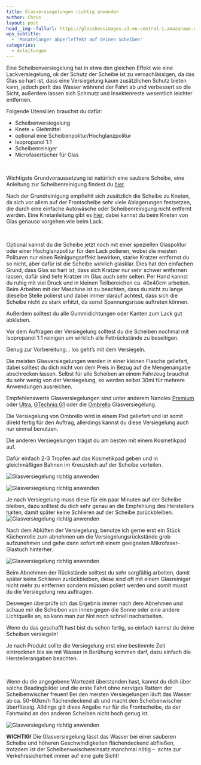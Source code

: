 ```yaml
---
title: Glasversiegelungen richtig anwenden
author: Chris
layout: post
head__img--fullurl: https://glossbossimages.s3.eu-central-1.amazonaws.com/headerimg/glasversiegelung.jpg
wps_subtitle:
  - 'Monatelanger abperleffekt auf deinen Scheiben'
categories:
  - Anleitungen
---
```

Eine Scheibenversiegelung hat in etwa den gleichen Effekt wie eine Lackversiegelung, ok der Schutz der Scheibe ist zu vernachlässigen, da das Glas so hart ist, dass eine Versiegelung kaum zusätzlichen Schutz bieten kann, jedoch perlt das Wasser während der Fahrt ab und verbessert so die Sicht, außerdem lassen sich Schmutz und Insektenreste wesentlich leichter entfernen.

Folgende Utensilien brauchst du dafür:

*   Scheibenversiegelung
*   Knete + Gleitmittel
*   optional eine Scheibenpolitur/Hochglanzpolitur
*   Isopropanol 1:1
*   Scheibenreiniger
*   Microfasertücher für Glas

&nbsp;

Wichtigste Grundvoraussetzung ist natürlich eine saubere Scheibe, eine Anleitung zur Scheibenreinigung findest du [hier][1].

Nach der Grundreinigung empfiehlt sich zusätzlich die Scheibe zu Kneten, da sich vor allem auf der Frontscheibe sehr viele Ablagerungen festsetzen, die durch eine einfache Autowäsche oder Scheibenreinigung nicht entfernt werden. Eine Knetanleitung gibt es [hier][2], dabei kannst du beim Kneten von Glas genauso vorgehen wie beim Lack.

&nbsp;

Optional kannst du die Scheibe jetzt noch mit einer speziellen Glaspolitur oder einer Hochglanzpolitur für den Lack polieren, wobei die meisten Polituren nur einen Reinigungseffekt bewirken, starke Kratzer entfernst du so nicht, aber dafür ist die Scheibe wirklich glasklar. Dies hat den einfachen Grund, dass Glas so hart ist, dass sich Kratzer nur sehr schwer entfernen lassen, dafür sind tiefe Kratzer im Glas auch sehr selten. Per Hand kannst du ruhig mit viel Druck und in kleinen Teilbereichen ca. 40x40cm arbeiten. Beim Arbeiten mit der Maschine ist zu beachten, dass du nicht zu lange dieselbe Stelle polierst und dabei immer darauf achtest, dass sich die Scheibe nicht zu stark erhitzt, da sonst Spannungsrisse auftreten können.

Außerdem solltest du alle Gummidichtungen oder Kanten zum Lack gut abkleben.

Vor dem Auftragen der Versiegelung solltest du die Scheiben nochmal mit Isopropanol 1:1 reinigen um wirklich alle Fettrückstände zu beseitigen.

Genug zur Vorbereitung&#8230; los geht&#8217;s mit dem Versiegeln.

Die meisten Glasversiegelungen werden in einer kleinen Flasche geliefert, dabei solltest du dich nicht von dem Preis in Bezug auf die Mengenangabe abschrecken lassen. Selbst für alle Scheiben an einem Fahrzeug brauchst du sehr wenig von der Versiegelung, so werden selbst 30ml für mehrere Anwendungen ausreichen.

Empfehlenswerte Glasversiegelungen sind unter anderem Nanolex [Premium][3] oder [Ultra][4], [GTechniq G1][5] oder die [Ombrello][6] Glasversiegelung.

Die Versiegelung von Ombrello wird in einem Pad geliefert und ist somit direkt fertig für den Auftrag, allerdings kannst du diese Versiegelung auch nur einmal benutzen.

Die anderen Versiegelungen trägst du am besten mit einem Kosmetikpad auf.

Dafür einfach 2-3 Tropfen auf das Kosmetikpad geben und in gleichmäßigen Bahnen im Kreuzstich auf der Scheibe verteilen.

![Glasversiegelung richtig anwenden](https://glossbossimages.s3.eu-central-1.amazonaws.com/criz/glasversiegelung/DSC_0003.jpg)

![Glasversiegelung richtig anwenden](https://glossbossimages.s3.eu-central-1.amazonaws.com/criz/glasversiegelung/DSC_0004.jpg)

Je nach Versiegelung muss diese für ein paar Minuten auf der Scheibe bleiben, dazu solltest du dich sehr genau an die Empfehlung des Herstellers halten, damit später keine Schlieren auf der Scheibe zurückbleiben.  
![Glasversiegelung richtig anwenden](https://glossbossimages.s3.eu-central-1.amazonaws.com/criz/glasversiegelung/DSC_0007.jpg)

Nach dem Ablüften der Versiegelung, benutze ich gerne erst ein Stück Küchenrolle zum abnehmen um die Versiegelungsrückstände grob aufzunehmen und gehe dann sofort mit einem geeigneten Mikrofaser-Glastuch hinterher.

![Glasversiegelung richtig anwenden](https://glossbossimages.s3.eu-central-1.amazonaws.com/criz/glasversiegelung/DSC_0006.jpg)

Beim Abnehmen der Rückstände solltest du sehr sorgfältig arbeiten, damit später keine Schlieren zurückbleiben, diese sind oft mit einem Glasreiniger nicht mehr zu entfernen sondern müssen poliert werden und somit musst du die Versiegelung neu auftragen.

Deswegen überprüfe ich das Ergebnis immer nach dem Abnehmen und schaue mir die Scheiben von innen gegen die Sonne oder eine andere Lichtquelle an, so kann man zur Not noch schnell nacharbeiten.

Wenn du das geschafft hast bist du schon fertig, so einfach kannst du deine Scheiben versiegeln!

Je nach Produkt sollte die Versiegelung erst eine bestimmte Zeit eintrocknen bis sie mit Wasser in Berühung kommen darf, dazu einfach die Herstellerangaben beachten.

&nbsp;

Wenn du die angegebene Wartezeit überstanden hast, kannst du dich über solche Beadingbilder und die erste Fahrt ohne nerviges Rattern der Scheibenwischer freuen! Bei den meisten Versiegelungen läuft das Wasser ab ca. 50-60km/h flächendeckend ab und macht den Scheibenwischer überflüssig. Alldings gilt diese Angabe nur für die Frontscheibe, da der Fahrtwind an den anderen Scheiben nicht hoch genug ist.

![Glasversiegelung richtig anwenden](https://glossbossimages.s3.eu-central-1.amazonaws.com/criz/glasversiegelung/DSC_0036.jpg)

**WICHTIG!** Die Glasversiegelung lässt das Wasser bei einer sauberen Scheibe und höheren Geschwindigkeiten flächendeckend abfließen, trotzdem ist der Scheibenweischereinsatz manchmal nötig &#8211;  achte zur Verkehrssicherheit immer auf eine gute Sicht!

 [1]: http://glossboss.de/tipps-tricks/scheiben-streifenfrei-reinigen/
 [2]: http://glossboss.de/anleitungen/lackreinigungsknete-richtig-anwenden/
 [3]: http://www.lupus-autopflege.de/Nanolex-Premium-Glasversiegelung-50ml
 [4]: http://www.lupus-autopflege.de/Nanolex-Ultra-Glasversiegelung-30ml
 [5]: http://www.autopflege24.net/ap24shop/gtechniq-g1-clearvision-nanocoat-glasversiegelung-15ml.html
 [6]: http://www.lupus-autopflege.de/Ombrello-DIE-Glasversiegelung
